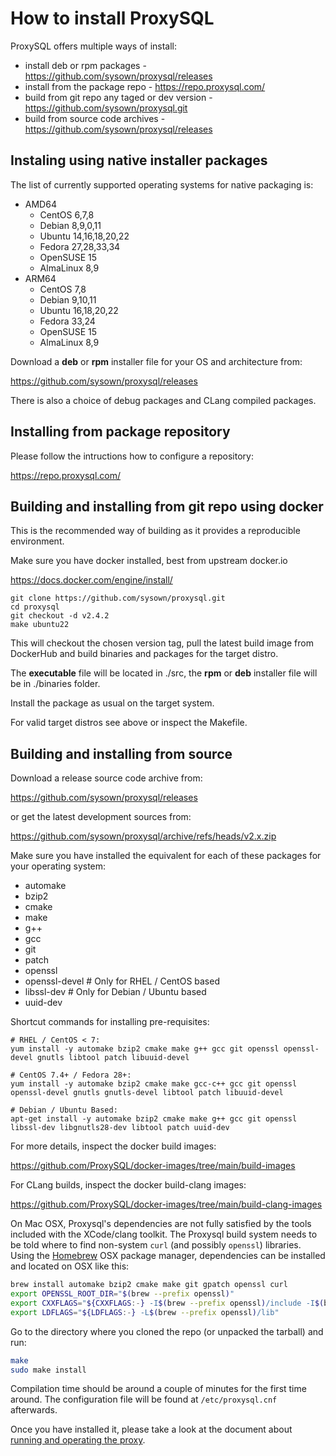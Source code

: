 How to install ProxySQL
=======================

ProxySQL offers multiple ways of install:
- install deb or rpm packages - https://github.com/sysown/proxysql/releases
- install from the package repo - https://repo.proxysql.com/
- build from git repo any taged or dev version - https://github.com/sysown/proxysql.git
- build from source code archives - https://github.com/sysown/proxysql/releases


Instaling using native installer packages
----------------------------------------

The list of currently supported operating systems for native packaging is:
- AMD64
  - CentOS 6,7,8
  - Debian 8,9,0,11
  - Ubuntu 14,16,18,20,22
  - Fedora 27,28,33,34
  - OpenSUSE 15
  - AlmaLinux 8,9
- ARM64
  - CentOS 7,8
  - Debian 9,10,11
  - Ubuntu 16,18,20,22
  - Fedora 33,24
  - OpenSUSE 15
  - AlmaLinux 8,9
 
Download a __deb__ or __rpm__ installer file for your OS and architecture from:

https://github.com/sysown/proxysql/releases

There is also a choice of debug packages and CLang compiled packages.


Installing from package repository
----------------------------------
Please follow the intructions how to configure a repository:

https://repo.proxysql.com/


Building and installing from git repo using docker
--------------------------------------------------
This is the recommended way of building as it provides a reproducible environment.

Make sure you have docker installed, best from upstream docker.io

https://docs.docker.com/engine/install/

```
git clone https://github.com/sysown/proxysql.git
cd proxysql
git checkout -d v2.4.2
make ubuntu22
```
This will checkout the chosen version tag, pull the latest build image from DockerHub and build binaries and packages for the target distro.

The __executable__ file will be located in ./src, the __rpm__ or __deb__ installer file will be in ./binaries folder.

Install the package as usual on the target system.

For valid target distros see above or inspect the Makefile.


Building and installing from source
-----------------------------------
Download a release source code archive from:

https://github.com/sysown/proxysql/releases

or get the latest development sources from:

https://github.com/sysown/proxysql/archive/refs/heads/v2.x.zip

Make sure you have installed the equivalent for each of these packages for your operating system:
- automake
- bzip2
- cmake
- make
- g++
- gcc
- git
- patch
- openssl
- openssl-devel   # Only for RHEL / CentOS based
- libssl-dev      # Only for Debian / Ubuntu based
- uuid-dev

Shortcut commands for installing pre-requisites:
```
# RHEL / CentOS < 7:
yum install -y automake bzip2 cmake make g++ gcc git openssl openssl-devel gnutls libtool patch libuuid-devel

# CentOS 7.4+ / Fedora 28+:
yum install -y automake bzip2 cmake make gcc-c++ gcc git openssl openssl-devel gnutls gnutls-devel libtool patch libuuid-devel

# Debian / Ubuntu Based:
apt-get install -y automake bzip2 cmake make g++ gcc git openssl libssl-dev libgnutls28-dev libtool patch uuid-dev
```

For more details, inspect the docker build images:

https://github.com/ProxySQL/docker-images/tree/main/build-images

For CLang builds, inspect the docker build-clang images:

https://github.com/ProxySQL/docker-images/tree/main/build-clang-images

On Mac OSX, Proxysql's dependencies are not fully satisfied by the tools included with the XCode/clang toolkit. The Proxysql build system needs to be told where to find non-system `curl` (and possibly `openssl`) libraries. Using the [Homebrew](https://brew.sh/) OSX package manager, dependencies can be installed and located on OSX like this:

```bash
brew install automake bzip2 cmake make git gpatch openssl curl
export OPENSSL_ROOT_DIR="$(brew --prefix openssl)"
export CXXFLAGS="${CXXFLAGS:-} -I$(brew --prefix openssl)/include -I$(brew --prefix curl)/include"
export LDFLAGS="${LDFLAGS:-} -L$(brew --prefix openssl)/lib"
```

Go to the directory where you cloned the repo (or unpacked the tarball) and run:

```bash
make
sudo make install
```

Compilation time should be around a couple of minutes for the first time around. The configuration file will be found at `/etc/proxysql.cnf` afterwards.

Once you have installed it, please take a look at the document about [running and operating the proxy](https://github.com/sysown/proxysql/blob/master/RUNNING.md).
